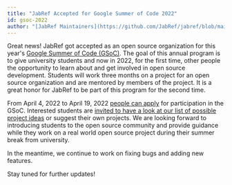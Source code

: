 ```yaml
---
title: "JabRef Accepted for Google Summer of Code 2022"
id: gsoc-2022
author: "[JabRef Maintainers](https://github.com/JabRef/jabref/blob/main/MAINTAINERS)"
---
```


Great news! JabRef got accepted as an open source organization for this year's [Google Summer of Code (GSoC)](https://summerofcode.withgoogle.com/).
The goal of this annual program is to give university students and now in 2022, for the first time, other people the opportunity to learn about and get involved in open source development.
Students will work three months on a project for an open source organization and are mentored by members of the project.
It is a great honor for JabRef to be part of this program for the second time.

From April 4, 2022 to April 19, 2022 [people can apply](https://summerofcode.withgoogle.com/programs/2022/organizations/jabref-ev) for participation in the GSoC.
Interested students are [invited to have a look at our list of possible project ideas](http://www.jabref.org/GSoC2022.html) or suggest their own projects.
We are looking forward to introducing students to the open source community and provide guidance while they work on a real world open source project during their summer break from university.

In the meantime, we continue to work on fixing bugs and adding new features.

Stay tuned for further updates!
